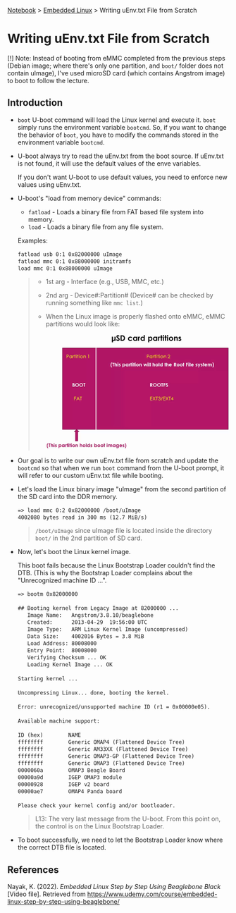 <a href="../">Notebook</a> > <a href="./">Embedded Linux</a> > Writing uEnv.txt File from Scratch

# Writing uEnv.txt File from Scratch

[!] Note: Instead of booting from eMMC completed from the previous steps (Debian image; where there's only one partition, and `boot/` folder does not contain uImage), I've used microSD card (which contains Angstrom image) to boot to follow the lecture. 



## Introduction

* `boot` U-boot command will load the Linux kernel and execute it. `boot` simply runs the environment variable `bootcmd`. So, if you want to change the behavior of `boot`, you have to modify the commands stored in the environment variable `bootcmd`.

* U-boot always try to read the uEnv.txt from the boot source. If uEnv.txt is not found, it will use the default values of the enve variables.

  If you don't want U-boot to use default values, you need to enforce new values using uEnv.txt.

* U-boot's "load from memory device" commands:

  * `fatload` - Loads a binary file from FAT based file system into memory.
  * `load` - Loads a binary file from any file system.

  Examples:

  ```plain
  fatload usb 0:1 0x82000000 uImage
  fatload mmc 0:1 0x88000000 initramfs
  load mmc 0:1 0x88000000 uImage
  ```

  > * 1st arg - Interface (e.g., USB, MMC, etc.)
  >
  > * 2nd arg - Device#:Partition# (Device# can be checked by running something like `mmc list`.)
  >
  > * When the Linux image is properly flashed onto eMMC, eMMC partitions would look like:
  >
  >     <img src="./img/micro-sd-card-partitions.png" alt="micro-sd-card-partitions" width="600">
  >



* Our goal is to write our own uEnv.txt file from scratch and update the `bootcmd` so that when we run `boot` command from the U-boot prompt, it will refer to our custom uEnv.txt file while booting.

* Let's load the Linux binary image "uImage" from the second partition of the SD card into the DDR memory.

  ```plain
  => load mmc 0:2 0x82000000 /boot/uImage
  4002080 bytes read in 300 ms (12.7 MiB/s)
  ```
  
  > `/boot/uImage` since uImage file is located inside the directory `boot/` in the 2nd partition of SD card.
  
* Now, let's boot the Linux kernel image.

  This boot fails because the Linux Bootstrap Loader couldn't find the DTB. (This is why the Bootstrap Loader complains about the "Unrecognized machine ID ...". 

  ```plain
  => bootm 0x82000000
  
  ## Booting kernel from Legacy Image at 82000000 ...
     Image Name:   Angstrom/3.8.10/beaglebone
     Created:      2013-04-29  19:56:00 UTC
     Image Type:   ARM Linux Kernel Image (uncompressed)
     Data Size:    4002016 Bytes = 3.8 MiB
     Load Address: 80008000
     Entry Point:  80008000
     Verifying Checksum ... OK
     Loading Kernel Image ... OK
  
  Starting kernel ...
  
  Uncompressing Linux... done, booting the kernel.
  
  Error: unrecognized/unsupported machine ID (r1 = 0x00000e05).
  
  Available machine support:
  
  ID (hex)        NAME
  ffffffff        Generic OMAP4 (Flattened Device Tree)
  ffffffff        Generic AM33XX (Flattened Device Tree)
  ffffffff        Generic OMAP3-GP (Flattened Device Tree)
  ffffffff        Generic OMAP3 (Flattened Device Tree)
  0000060a        OMAP3 Beagle Board
  00000a9d        IGEP OMAP3 module
  00000928        IGEP v2 board
  00000ae7        OMAP4 Panda board
  
  Please check your kernel config and/or bootloader.
  ```

  > L13: The very last message from the U-boot. From this point on, the control is on the Linux Bootstrap Loader.

* To boot successfully, we need to let the Bootstrap Loader know where the correct DTB file is located.





## References

Nayak, K. (2022). *Embedded Linux Step by Step Using Beaglebone Black* [Video file]. Retrieved from https://www.udemy.com/course/embedded-linux-step-by-step-using-beaglebone/